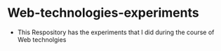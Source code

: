 ﻿# Web-technologies-experiments
- This Respository has the experiments that I did during the course of Web technolgies 
